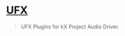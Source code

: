# [UFX](http://www.hardwareheaven.com/effects-dsp/9923-plugins-uniform-ufx.html)

> UFX Plugins for kX Project Audio Driver.
